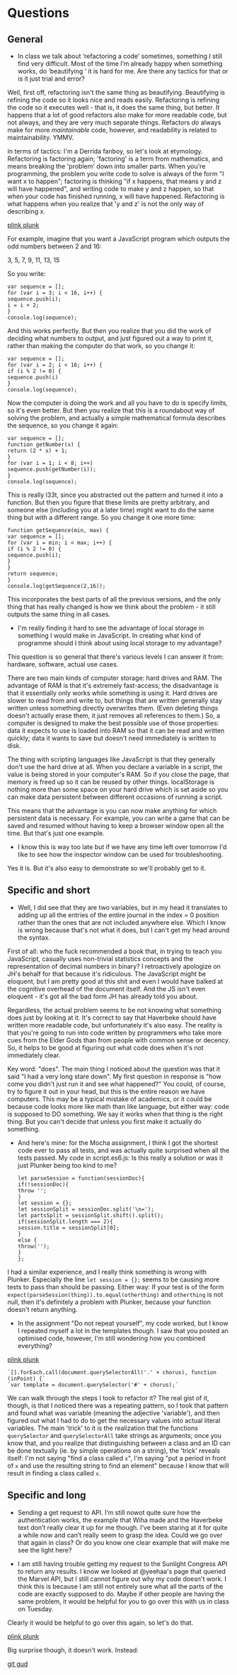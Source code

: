 Questions
=========

## General

 - In class we talk about ‘refactoring a code’  sometimes, something I still find very difficult. Most of the time I’m already happy when something works, do ‘beautifying ‘ it is hard for me. Are there any tactics for that or is it just trial and error?

Well, first off, refactoring isn't the same thing as beautifying. Beautifying is refining the code so it looks nice and reads easily. Refactoring is refining the code so it executes well - that is, it does the same thing, but better. It happens that a lot of good refactors also make for more readable code, but not always, and they are very much separate things. Refactors *do* always make for more *maintainable* code, however, and readability is related to maintainability. YMMV.

In terms of tactics: I'm a Derrida fanboy, so let's look at etymology. Refactoring is factoring again; 'factoring' is a term from mathematics, and means breaking the 'problem' down into smaller parts. When you're programming, the problem you write code to solve is always of the form "I want x to happen"; factoring is thinking "if x happens, that means y and z will have happened", and writing code to make y and z happen, so that when your code has finished running, x will have happened. Refactoring is what happens when you realize that 'y and z' is not the only way of describing x.

[plink plunk](http://plnkr.co/edit/2sJqBkpFYDWWEnnYDhJt?p=preview)

For example, imagine that you want a JavaScript program which outputs the odd numbers between 2 and 16: 

3, 5, 7, 9, 11, 13, 15

So you write:

`var sequence = [];`<br>
`for (var i = 3; i < 16, i++) {`<br>
`sequence.push(i);`<br>
`i = i + 2;`<br>
`}`<br>
`console.log(sequence);`

And this works perfectly. But then you realize that you did the work of deciding what numbers to output, and just figured out a way to print it, rather than making the computer do that work, so you change it:

`var sequence = [];`<br>
`for (var i = 2; i < 16; i++) {`<br>
`if (i % 2 != 0) {`<br>
`sequence.push(i)`<br>
`}`<br>
`console.log(sequence);`

Now the computer is doing the work and all you have to do is specify limits, so it's even better. But then you realize that this is a roundabout way of solving the problem, and actually a simple mathematical formula describes the sequence, so you change it again:

`var sequence = [];`<br>
`function getNumber(x) {`<br>
`return (2 * x) + 1;`<br>
`}`<br>
`for (var i = 1; i < 8; i++)`<br> 
`sequence.push(getNumber(i));`<br>
`}`<br>
`console.log(sequence);`

This is really l33t, since you abstracted out the pattern and turned it into a function. But then you figure that these limits are pretty arbitrary, and someone else (including you at a later time) might want to do the same thing but with a different range. So you change it one more time:

`function getSequence(min, max) {`<br>
`var sequence = [];`<br>
`for (var i = min; i < max; i++) {`<br>
`if (i % 2 != 0) {`<br>
`sequence.push(i);`<br>
`}`<br>
`}`<br>
`return sequence;`<br>
`}`<br>
`console.log(getSequence(2,16));`

This incorporates the best parts of all the previous versions, and the only thing that has really changed is how we think about the problem - it still outputs the same thing in all cases.

 - I'm really finding it hard to see the advantage of local storage in something I would make in JavaScript. In creating what kind of programme should I think about using local storage to my advantage?

This question is so general that there's various levels I can answer it from: hardware, software, actual use cases. 

There are two main kinds of computer storage: hard drives and RAM. The advantage of RAM is that it's extremely fast-access; the disadvantage is that it essentially only works while something is using it. Hard drives are slower to read from and write to, but things that are written generally stay written unless something directly overwrites them. (Even deleting things doesn't actually erase them, it just removes all references to them.) So, a computer is designed to make the best possible use of those properties: data it expects to use is loaded into RAM so that it can be read and written quickly; data it wants to save but doesn't need immediately is written to disk.

The thing with scripting languages like JavaScript is that they generally don't use the hard drive at all. When you declare a variable in a script, the value is being stored in your computer's RAM. So if you close the page, that memory is freed up so it can be reused by other things. localStorage is nothing more than some space on your hard drive which is set aside so you can make data persistent between different occasions of running a script. 

This means that the advantage is you can now make anything for which persistent data is necessary. For example, you can write a game that can be saved and resumed without having to keep a browser window open all the time. But that's just one example. 

 - I know this is way too late but if we have any time left over tomorrow I'd like to see how the inspector window can be used for troubleshooting.

Yes it is. But it's also easy to demonstrate so we'll probably get to it.

## Specific and short

 - Well, I did see that they are two variables, but in my head it translates to adding up all the entries of the entire journal in the index = 0 position rather than the ones that are not included anywhere else. Which I know is wrong because that's not what it does, but I can't get my head around the syntax.

First of all: who the fuck recommended a book that, in trying to teach you JavaScript, casually uses non-trivial statistics concepts and the representation of decimal numbers in binary? I retroactively apologize on JH's behalf for that because it's ridiculous. The JavaScript might be eloquent, but I am pretty good at this shit and even I would have balked at the cognitive overhead of the document itself. And the JS isn't even eloquent - it's got all the bad form JH has already told you about.

Regardless, the actual problem seems to be not knowing what something does just by looking at it. It's correct to say that Haverbeke should have written more readable code, but unfortunately it's also easy. The reality is that you're going to run into code written by programmers who take more cues from the Elder Gods than from people with common sense or decency. So, it helps to be good at figuring out what code does when it's not immediately clear. 

Key word: "does". The main thing I noticed about the question was that it said "I had a very long stare down". My first question in response is "how come you didn't just run it and see what happened?" You could, of course, try to figure it out in your head, but this is the entire reason we have computers. This may be a typical mistake of academics, or it could be because code looks more like math than like language, but either way: code is supposed to DO something. We say it works when that thing is the right thing. But you can't decide that unless you first make it actually do something.

 - And here's mine: for the Mocha assignment, I think I got the shortest code ever to pass all tests, and was actually quite surprised when all the tests passed. My code in script.es6.js: Is this really a solution or was it just Plunker being too kind to me?

	`let parseSession = function(sessionDoc){`<br>
	`if(!sessionDoc){`<br>
	`throw '';`<br>
	`}`<br>
	`let session = {};`<br>
	`let sessionSplit = sessionDoc.split('\n=');`<br>
	`let partsSplit = sessionSplit.shift().split();`<br>
	`if(sessionSplit.length === 2){`<br>
	`session.title = sessionSplit[0];`<br>
	`}`<br>
	`else {`<br>
	`throw('');`<br>
	`}`<br>
	`};`<br>

I had a similar experience, and I really think something is wrong with Plunker. Especially the line `let session = {};` seems to be causing more tests to pass than should be passing. Either way: If your test is of the form `expect(parseSession(thing)).to.equal(otherthing)` and `otherthing` is not null, then it's definitely a problem with Plunker, because your function doesn't return anything.

 - In the assignment "Do not repeat yourself", my code worked, but I know I repeated myself a lot in the templates though. I saw that you posted an optimised code, however, I'm still wondering how you combined everything?  

[plink plunk](http://plnkr.co/edit/e7Zoq9aU63ieL3B0l8Ig?p=preview)

	`[].forEach.call(document.querySelectorAll('.' + chorus), function (inPoint) {`
	`var template = document.querySelector('#' + chorus);` 

We can walk through the steps I took to refactor it? The real gist of it, though, is that I noticed there was a repeating pattern, so I took that pattern and found what was variable (meaning the adjective 'variable'), and then figured out what I had to do to get the necessary values into actual literal variables. The main 'trick' to it is the realization that the functions `querySelector` and `querySelectorAll` take strings as arguments; once you know that, and you realize that distinguishing between a class and an ID can be done textually (ie. by simple operations on a string), the 'trick' reveals itself: I'm not saying "find a class called `x`", I'm saying "put a period in front of `x` and use the resulting string to find an element" because I know that will result in finding a class called `x`.

## Specific and long

 - Sending a get request to API. I’m still nowot quite sure how the authentication works, the example that Wiha made and the Haverbeke text don’t really clear it up for me though.  I’ve been staring at it for quite a while now and can’t really seem to grasp the idea. Could we go over that again in class? Or do you know one clear example that will make me see the light here?

 - I am still having trouble getting my request to the Sunlight Congress API to return any results. I know we looked at @yeehaa's page that queried the Marvel API, but I still cannot figure out why my code doesn't work. I think this is because I am still not entirely sure what all the parts of the code are exactly supposed to do. Maybe if other people are having the same problem, it would be helpful for you to go over this with us in class on Tuesday.

Clearly it would be helpful to go over this again, so let's do that.

[plink plunk](http://plnkr.co/edit/SyomBNhQXYm0NMrrUxTl?p=preview)

Big surprise though, it doesn't work. Instead:

[git gud](https://github.com/C-F-K/ast2015apitest)
